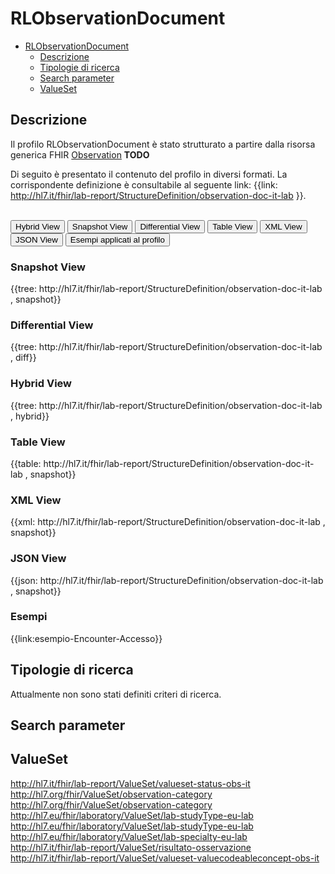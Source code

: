 # RLObservationDocument

- [RLObservationDocument](#RLObservationDocument)
  - [Descrizione](#descrizione)
  - [Tipologie di ricerca](#tipologie-di-ricerca)
  - [Search parameter](#search-parameter)
  - [ValueSet](#valueset)

## Descrizione

Il profilo RLObservationDocument è stato strutturato a partire dalla risorsa generica FHIR [Observation]() **TODO**

Di seguito è presentato il contenuto del profilo in diversi formati. La corrispondente definizione è consultabile al seguente link: {{link: http://hl7.it/fhir/lab-report/StructureDefinition/observation-doc-it-lab }}.

<br>
<div class="tab">
  <button class="tablinks active" onclick="openTab(event, 'Hybrid View')">Hybrid View</button>
  <button class="tablinks" onclick="openTab(event, 'Snapshot View')">Snapshot View</button>
  <button class="tablinks" onclick="openTab(event, 'Differential View')">Differential View</button>
  <button class="tablinks" onclick="openTab(event, 'Table View')">Table View</button>
  <button class="tablinks" onclick="openTab(event, 'XML View')">XML View</button>
  <button class="tablinks" onclick="openTab(event, 'JSON View')">JSON View</button>
  <button class="tablinks" onclick="openTab(event, 'Esempi')">Esempi applicati al profilo</button>
</div>

<div id="Snapshot View" class="tabcontent">
  <h3>Snapshot View</h3>
{{tree: http://hl7.it/fhir/lab-report/StructureDefinition/observation-doc-it-lab , snapshot}}
</div>

<div id="Differential View" class="tabcontent">
  <h3>Differential View</h3>
{{tree: http://hl7.it/fhir/lab-report/StructureDefinition/observation-doc-it-lab , diff}}
</div>

<div id="Hybrid View" class="tabcontent"  style="display:block">
  <h3>Hybrid View</h3>
{{tree: http://hl7.it/fhir/lab-report/StructureDefinition/observation-doc-it-lab , hybrid}}
</div>

<div id="Table View" class="tabcontent">
  <h3>Table View</h3>
{{table: http://hl7.it/fhir/lab-report/StructureDefinition/observation-doc-it-lab , snapshot}}
</div>

<div id="XML View" class="tabcontent">
  <h3>XML View</h3>
{{xml: http://hl7.it/fhir/lab-report/StructureDefinition/observation-doc-it-lab , snapshot}}
</div>

<div id="JSON View" class="tabcontent">
  <h3>JSON View</h3>
{{json: http://hl7.it/fhir/lab-report/StructureDefinition/observation-doc-it-lab , snapshot}}
</div>

<div id="Esempi" class="tabcontent">
  <h3>Esempi</h3>
{{link:esempio-Encounter-Accesso}}
<br>
</div>

<!-- ===================================================FINE SEZIONE=================================================== -->

## Tipologie di ricerca

Attualmente non sono stati definiti criteri di ricerca.

<!-- ===================================================FINE SEZIONE=================================================== -->

## Search parameter



<!-- ===================================================FINE SEZIONE=================================================== -->

## ValueSet

http://hl7.it/fhir/lab-report/ValueSet/valueset-status-obs-it
http://hl7.org/fhir/ValueSet/observation-category
http://hl7.org/fhir/ValueSet/observation-category
http://hl7.eu/fhir/laboratory/ValueSet/lab-studyType-eu-lab
http://hl7.eu/fhir/laboratory/ValueSet/lab-studyType-eu-lab
http://hl7.eu/fhir/laboratory/ValueSet/lab-specialty-eu-lab
http://hl7.it/fhir/lab-report/ValueSet/risultato-osservazione
http://hl7.it/fhir/lab-report/ValueSet/valueset-valuecodeableconcept-obs-it
